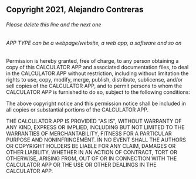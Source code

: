 ## Copyright 2021, Alejandro Contreras

###### Please delete this line and the next one
###### APP TYPE can be a webpage/website, a web app, a software and so on

Permission is hereby granted, free of charge, to any person obtaining a copy of this CALCULATOR APP and associated documentation files, to deal in the CALCULATOR APP without restriction, including without limitation the rights to use, copy, modify, merge, publish, distribute, sublicense, and/or sell copies of the CALCULATOR APP, and to permit persons to whom the CALCULATOR APP is furnished to do so, subject to the following conditions:

The above copyright notice and this permission notice shall be included in all copies or substantial portions of the CALCULATOR APP.

THE CALCULATOR APP IS PROVIDED "AS IS", WITHOUT WARRANTY OF ANY KIND, EXPRESS OR IMPLIED, INCLUDING BUT NOT LIMITED TO THE WARRANTIES OF MERCHANTABILITY, FITNESS FOR A PARTICULAR PURPOSE AND NONINFRINGEMENT. IN NO EVENT SHALL THE AUTHORS OR COPYRIGHT HOLDERS BE LIABLE FOR ANY CLAIM, DAMAGES OR OTHER LIABILITY, WHETHER IN AN ACTION OF CONTRACT, TORT OR OTHERWISE, ARISING FROM, OUT OF OR IN CONNECTION WITH THE CALCULATOR APP OR THE USE OR OTHER DEALINGS IN THE CALCULATOR APP.
